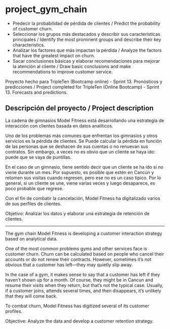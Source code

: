 # project_gym_chain
- Predecir la probabilidad de pérdida de clientes / Predict the probability of customer churn.
- Seleccionar los grupos más destacados y describir sus características principales / Identify the most prominent groups and describe their key characteristics.
- Analizar los factores que más impactan la pérdida / Analyze the factors that have the greatest impact on churn.
- Sacar conclusiones básicas y elaborar recomendaciones para mejorar la atención al cliente / Draw basic conclusions and make recommendations to improve customer service.

Proyecto hecho para TripleTen (Bootcamp online) - Sprint 13. Pronósticos y predicciones / Project completed for TripleTen (Online Bootcamp) - Sprint 13. Forecasts and predictions.

## Descripción del proyecto / Project description
La cadena de gimnasios Model Fitness está desarrollando una estrategia de interacción con clientes basada en datos analíticos.

Uno de los problemas más comunes que enfrentan los gimnasios y otros servicios es la pérdida de clientes. Se Puede calcular la pérdida en función de las personas que se deshacen de sus cuentas o no renuevan sus contratos. Sin embargo, a veces no es obvio que un cliente se haya ido: puede que se vaya de puntillas.

En el caso de un gimnasio, tiene sentido decir que un cliente se ha ido si no viene durante un mes. Por supuesto, es posible que estén en Cancún y retomen sus visitas cuando regresen, pero ese no es un caso típico. Por lo general, si un cliente se une, viene varias veces y luego desaparece, es poco probable que regrese.

Con el fin de combatir la cancelación, Model Fitness ha digitalizado varios de sus perfiles de clientes. 

Objetivo: Analizar los datos y elaborar una estrategia de retención de clientes.

---

The gym chain Model Fitness is developing a customer interaction strategy based on analytical data.

One of the most common problems gyms and other services face is customer churn. Churn can be calculated based on people who cancel their accounts or do not renew their contracts. However, sometimes it’s not obvious that a customer has left—they may quietly slip away.

In the case of a gym, it makes sense to say that a customer has left if they haven’t shown up for a month. Of course, they might be in Cancun and resume their visits when they return, but that’s not the typical case. Usually, if a customer joins, attends several times, and then disappears, it’s unlikely that they will come back.

To combat churn, Model Fitness has digitized several of its customer profiles.

Objective: Analyze the data and develop a customer retention strategy.
